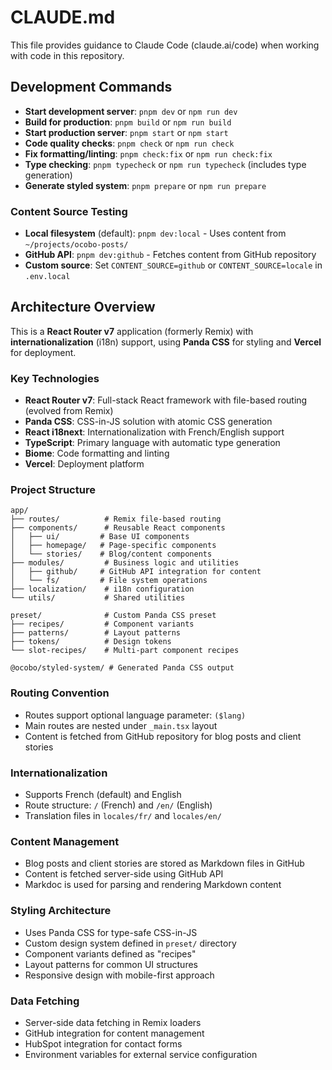 # CLAUDE.md

This file provides guidance to Claude Code (claude.ai/code) when working with code in this repository.

## Development Commands

- **Start development server**: `pnpm dev` or `npm run dev`
- **Build for production**: `pnpm build` or `npm run build`
- **Start production server**: `pnpm start` or `npm start`
- **Code quality checks**: `pnpm check` or `npm run check`
- **Fix formatting/linting**: `pnpm check:fix` or `npm run check:fix`
- **Type checking**: `pnpm typecheck` or `npm run typecheck` (includes type generation)
- **Generate styled system**: `pnpm prepare` or `npm run prepare`

### Content Source Testing

- **Local filesystem** (default): `pnpm dev:local` - Uses content from `~/projects/ocobo-posts/`
- **GitHub API**: `pnpm dev:github` - Fetches content from GitHub repository
- **Custom source**: Set `CONTENT_SOURCE=github` or `CONTENT_SOURCE=locale` in `.env.local`

## Architecture Overview

This is a **React Router v7** application (formerly Remix) with **internationalization** (i18n) support, using **Panda CSS** for styling and **Vercel** for deployment.

### Key Technologies
- **React Router v7**: Full-stack React framework with file-based routing (evolved from Remix)
- **Panda CSS**: CSS-in-JS solution with atomic CSS generation
- **React i18next**: Internationalization with French/English support
- **TypeScript**: Primary language with automatic type generation
- **Biome**: Code formatting and linting
- **Vercel**: Deployment platform

### Project Structure

```
app/
├── routes/          # Remix file-based routing
├── components/      # Reusable React components
│   ├── ui/         # Base UI components
│   ├── homepage/   # Page-specific components
│   └── stories/    # Blog/content components
├── modules/         # Business logic and utilities
│   ├── github/     # GitHub API integration for content
│   └── fs/         # File system operations
├── localization/    # i18n configuration
└── utils/           # Shared utilities

preset/              # Custom Panda CSS preset
├── recipes/         # Component variants
├── patterns/        # Layout patterns  
├── tokens/          # Design tokens
└── slot-recipes/    # Multi-part component recipes

@ocobo/styled-system/ # Generated Panda CSS output
```

### Routing Convention
- Routes support optional language parameter: `($lang)`
- Main routes are nested under `_main.tsx` layout
- Content is fetched from GitHub repository for blog posts and client stories

### Internationalization
- Supports French (default) and English
- Route structure: `/` (French) and `/en/` (English)
- Translation files in `locales/fr/` and `locales/en/`

### Content Management
- Blog posts and client stories are stored as Markdown files in GitHub
- Content is fetched server-side using GitHub API
- Markdoc is used for parsing and rendering Markdown content

### Styling Architecture
- Uses Panda CSS for type-safe CSS-in-JS
- Custom design system defined in `preset/` directory
- Component variants defined as "recipes"
- Layout patterns for common UI structures
- Responsive design with mobile-first approach

### Data Fetching
- Server-side data fetching in Remix loaders
- GitHub integration for content management
- HubSpot integration for contact forms
- Environment variables for external service configuration